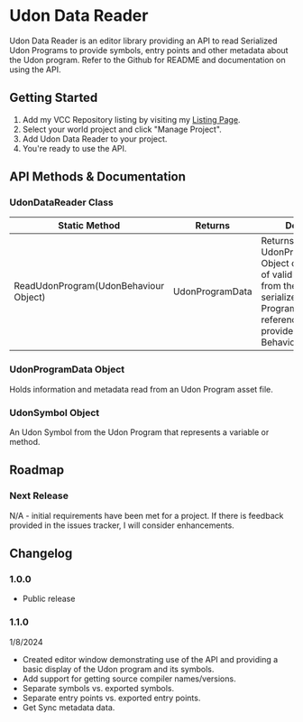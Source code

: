 # Udon Data Reader
Udon Data Reader is an editor library providing an API to read Serialized Udon Programs to provide symbols, entry points and other metadata about the Udon program. Refer to the Github for README and documentation on using the API.

## Getting Started

1. Add my VCC Repository listing by visiting my [Listing Page](https://balphagorevr.github.io/balphagore-vcc-listings/).
2. Select your world project and click "Manage Project".
3. Add Udon Data Reader to your project.
4. You're ready to use the API.

## API Methods & Documentation

### UdonDataReader Class
|Static Method|Returns|Details|
|---|---|---|
|ReadUdonProgram(UdonBehaviour Object)|UdonProgramData|Returns a UdonProgramData Object consisting of valid data read from the serialized Udon Program asset referenced by the provided Udon Behaviour.|

### UdonProgramData Object
Holds information and metadata read from an Udon Program asset file.

### UdonSymbol Object
An Udon Symbol from the Udon Program that represents a variable or method.

## Roadmap
### Next Release
N/A - initial requirements have been met for a project. If there is feedback provided in the issues tracker, I will consider enhancements.

## Changelog
### 1.0.0
* Public release

### 1.1.0
1/8/2024
* Created editor window demonstrating use of the API and providing a basic display of the Udon program and its symbols.
* Add support for getting source compiler names/versions.
* Separate symbols vs. exported symbols.
* Separate entry points vs. exported entry points.
* Get Sync metadata data.